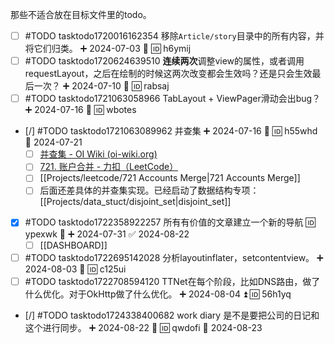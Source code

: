 那些不适合放在目标文件里的todo。

- [ ] #TODO tasktodo1720016162354 移除`Article/story`目录中的所有内容，并将它们归类。 ➕ 2024-07-03 🔽 🆔 h6ymij
- [ ] #TODO tasktodo1720624639510 **连续两次**调整view的属性，或者调用requestLayout，之后在绘制的时候这两次改变都会生效吗？还是只会生效最后一次？ ➕ 2024-07-10 🔺 🆔 rabsaj
- [ ] #TODO tasktodo1721063058966 TabLayout + ViewPager滑动会出bug？ ➕ 2024-07-16 🔺 🆔 wbotes
- [/] #TODO tasktodo1721063089962 并查集 ➕ 2024-07-16 🔺 🆔 h55whd 🛫 2024-07-21
	- [ ] [并查集 - OI Wiki (oi-wiki.org)](https://oi-wiki.org/ds/dsu/)
	- [ ] [721. 账户合并 - 力扣（LeetCode）](https://leetcode.cn/problems/accounts-merge/description/)
	- [ ] [[Projects/leetcode/721 Accounts Merge|721 Accounts Merge]]
	- [ ] 后面还差具体的并查集实现。已经启动了数据结构专项：[[Projects/data_stuct/disjoint_set|disjoint_set]]
- [x] #TODO tasktodo1722358922257 所有有价值的文章建立一个新的导航 🆔 ypexwk 🔺 ➕ 2024-07-31 ✅ 2024-08-22
	- [ ] [[DASHBOARD]]
- [ ] #TODO tasktodo1722695142028 分析layoutinflater，setcontentview。 ➕ 2024-08-03 🔺 🆔 c125ui
- [ ] #TODO tasktodo1722708594120 TTNet在每个阶段，比如DNS路由，做了什么优化。对于OkHttp做了什么优化。 ➕ 2024-08-04 ⏫ 🆔 56h1yq
- [/] #TODO tasktodo1724338400682 work diary 是不是要把公司的日记和这个进行同步。 ➕ 2024-08-22 🔺 🆔 qwdofi 🛫 2024-08-23